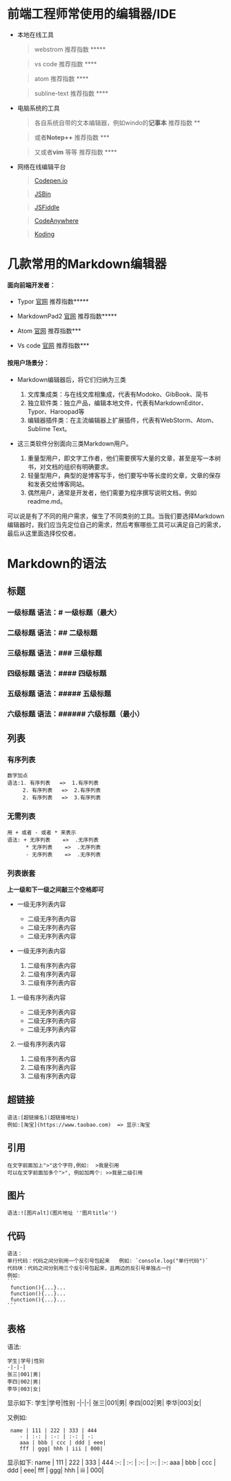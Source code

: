 # 前端工程师常使用的编辑器/IDE
  * 本地在线工具

    >webstrom  推荐指数 *****

    >vs code    推荐指数 ****

    >atom       推荐指数 ****
     
    >subline-text 推荐指数 ****

  * 电脑系统的工具
    >各自系统自带的文本编辑器，例如windo的**记事本**  推荐指数 **

    >或者**Notep++**    推荐指数 ***

    >又或者**vim** 等等 推荐指数 ****

* 网络在线编辑平台
    >[Codepen.io](http://codepen.io)

    >[JSBin](http://jsbin.com?html,output)

    >[JSFiddle](https://jsfiddle.net)

    >[CodeAnywhere](https://codeanywhere.com)

    >[Koding](http://www.koding.com)



# 几款常用的Markdown编辑器

#### 面向前端开发者：
* Typor   [官网](https://typora.io/)     推荐指数*****
  
* MarkdownPad2 [官网](http://markdownpad.com/)  推荐指数*****

* Atom [官网](https://atom.io/)  推荐指数***

* Vs code [官网](https://code.visualstudio.com/)     推荐指数***
 

#### 按用户场景分：
+ Markdown编辑器后，将它们归纳为三类
  
  1. 文库集成类：与在线文库相集成，代表有Modoko、GibBook、简书
  2. 独立软件类：独立产品，编辑本地文件，代表有MarkdownEditor、Typor、Haroopad等
  3. 编辑器插件类：在主流编辑器上扩展插件，代表有WebStorm、Atom、Sublime Text。

+ 这三类软件分别面向三类Markdown用户。

    1. 重量型用户，即文字工作者，他们需要撰写大量的文章，甚至是写一本树书，对文档的组织有明确要求。
    2. 轻量型用户，典型的是博客写手，他们要写中等长度的文章，文章的保存和发表交给博客网站。
    3. 偶然用户，通常是开发者，他们需要为程序撰写说明文档，例如readme.md。
   
可以说是有了不同的用户需求，催生了不同类别的工具。当我们要选择Markdown编辑器时，我们应当先定位自己的需求，然后考察哪些工具可以满足自己的需求，最后从这里面选择佼佼者。

# Markdown的语法
## 标题
### 一级标题  语法：# 一级标题（最大）
### 二级标题  语法：## 二级标题
### 三级标题  语法：### 三级标题
### 四级标题  语法：#### 四级标题
### 五级标题  语法：##### 五级标题
### 六级标题  语法：###### 六级标题（最小）

## 列表
### 有序列表       
    数字加点
    语法:1. 有序列表   =>  1.有序列表
         2. 有序列表   =>  2.有序列表
         2. 有序列表   =>  3.有序列表
### 无需列表
    用 + 或者 - 或者 * 来表示 
    语法: + 无序列表    =>  .无序列表
          * 无序列表    =>  .无序列表
          - 无序列表    =>  .无序列表

### 列表嵌套
**上一级和下一级之间敲三个空格即可**


+ 一级无序列表内容

   + 二级无序列表内容
   + 二级无序列表内容
   + 二级无序列表内容

+ 一级无序列表内容

   1. 二级有序列表内容
   2. 二级有序列表内容
   3. 二级有序列表内容

1. 一级有序列表内容
   + 二级无序列表内容
   + 二级无序列表内容
   + 二级无序列表内容

2. 一级有序列表内容

   1. 二级有序列表内容
   2. 二级有序列表内容
   3. 二级有序列表内容

## 超链接
    语法:[超链接名](超链接地址)
    例如:[淘宝](https://www.taobao.com)  => 显示:淘宝

## 引用
    在文字前面加上">"这个字符,例如:  >我是引用
    可以在文字前面加多个">", 例如加两个: >>我是二级引用

## 图片
    语法:![图片alt](图片地址 ''图片title'')
## 代码
    语法：
    单行代码：代码之间分别用一个反引号包起来   例如: `console.log("单行代码")`
    代码块：代码之间分别用三个反引号包起来，且两边的反引号单独占一行
    例如:
    ```
     function(){...}...
     function(){...}...
     function(){...}...
    ```
## 表格
 语法:   
    
    学生|学号|性别
    -|-|-|
    张三|001|男|
    李四|002|男|
    李华|003|女|
显示如下:
学生|学号|性别
-|-|-|
张三|001|男|
李四|002|男|
李华|003|女|

又例如:
    
     name | 111 | 222 | 333 | 444
        - | :-: | :-: | :-: | -:
        aaa | bbb | ccc | ddd | eee| 
        fff | ggg| hhh | iii | 000|
显示如下:
name | 111 | 222 | 333 | 444
:-: | :-: | :-: | :-: | :-:
aaa | bbb | ccc | ddd | eee| 
fff | ggg| hhh | iii | 000|
